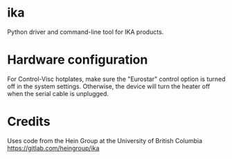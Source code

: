 # ika
Python driver and command-line tool for IKA products.

# Hardware configuration
For Control-Visc hotplates, make sure the "Eurostar" control option is turned off
in the system settings.  Otherwise, the device will turn the heater off when the serial
cable is unplugged.

# Credits
Uses code from the Hein Group at the University of British Columbia
https://gitlab.com/heingroup/ika
